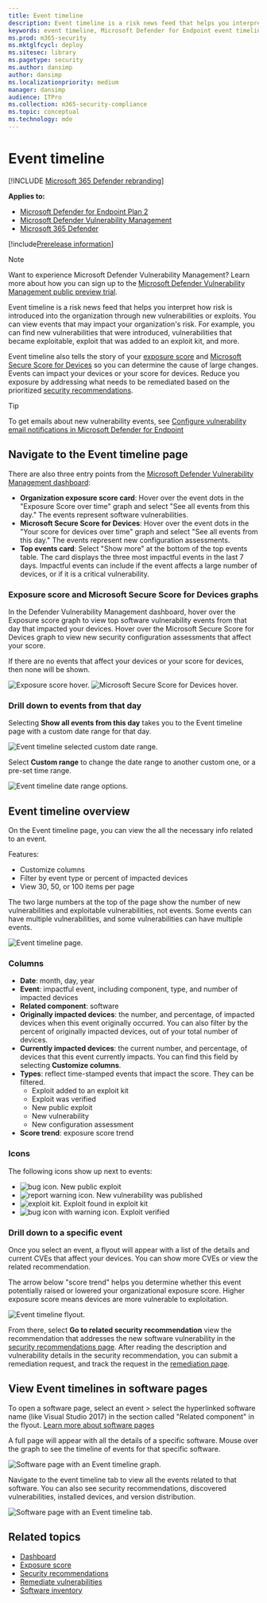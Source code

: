 ```yaml
---
title: Event timeline 
description: Event timeline is a risk news feed that helps you interpret how risk is introduced into the organization, and which mitigations happened to reduce it.
keywords: event timeline, Microsoft Defender for Endpoint event timeline, Microsoft Defender for Endpoint tvm event timeline, threat and vulnerability management, Microsoft Defender for Endpoint, mdvm, Microsoft Defender Vulnerability Management
ms.prod: m365-security
ms.mktglfcycl: deploy
ms.sitesec: library
ms.pagetype: security
ms.author: dansimp
author: dansimp
ms.localizationpriority: medium
manager: dansimp
audience: ITPro
ms.collection: m365-security-compliance
ms.topic: conceptual
ms.technology: mde
---
```

# Event timeline 

[!INCLUDE [Microsoft 365 Defender rebranding](../../includes/microsoft-defender.md)]

**Applies to:**

- [Microsoft Defender for Endpoint Plan 2](https://go.microsoft.com/fwlink/?linkid=2154037)
- [Microsoft Defender Vulnerability Management](index.yml)
- [Microsoft 365 Defender](https://go.microsoft.com/fwlink/?linkid=2118804)

[!include[Prerelease information](../../includes/prerelease.md)]

>[!Note]
> Want to experience Microsoft Defender Vulnerability Management? Learn more about how you can sign up to the [Microsoft Defender Vulnerability Management public preview trial](../defender-vulnerability-management/get-defender-vulnerability-management.md).

Event timeline is a risk news feed that helps you interpret how risk is introduced into the organization through new vulnerabilities or exploits. You can view events that may impact your organization's risk. For example, you can find new vulnerabilities that were introduced, vulnerabilities that became exploitable, exploit that was added to an exploit kit, and more.

Event timeline also tells the story of your [exposure score](tvm-exposure-score.md) and [Microsoft Secure Score for Devices](tvm-microsoft-secure-score-devices.md) so you can determine the cause of large changes. Events can impact your devices or your score for devices. Reduce you exposure by addressing what needs to be remediated based on the prioritized [security recommendations](tvm-security-recommendation.md).

> [!TIP]
> To get emails about new vulnerability events, see [Configure vulnerability email notifications in Microsoft Defender for Endpoint](../defender-endpoint/configure-email-notifications.md)

## Navigate to the Event timeline page

There are also three entry points from the [Microsoft Defender Vulnerability Management dashboard](tvm-dashboard-insights.md):

- **Organization exposure score card**: Hover over the event dots in the "Exposure Score over time" graph and select "See all events from this day." The events represent software vulnerabilities.
- **Microsoft Secure Score for Devices**: Hover over the event dots in the "Your score for devices over time" graph and select "See all events from this day." The events represent new configuration assessments.
- **Top events card**: Select "Show more" at the bottom of the top events table. The card displays the three most impactful events in the last 7 days. Impactful events can include if the event affects a large number of devices, or if it is a critical vulnerability.

### Exposure score and Microsoft Secure Score for Devices graphs

In the Defender Vulnerability Management dashboard, hover over the Exposure score graph to view top software vulnerability events from that day that impacted your devices. Hover over the Microsoft Secure Score for Devices graph to view new security configuration assessments that affect your score.

If there are no events that affect your devices or your score for devices, then none will be shown.

![Exposure score hover.](../../media/defender-vulnerability-management/tvm-event-timeline-device-hover360.png) 
![Microsoft Secure Score for Devices hover.](../../media/defender-vulnerability-management/tvm-event-timeline-device-hover360.png)

### Drill down to events from that day

Selecting **Show all events from this day** takes you to the Event timeline page with a custom date range for that day.

![Event timeline selected custom date range.](../../media/defender-vulnerability-management/tvm-event-timeline-drilldown.png)

Select **Custom range** to change the date range to another custom one, or a pre-set time range.

![Event timeline date range options.](../../media/defender-vulnerability-management/tvm-event-timeline-dates.png)

## Event timeline overview

On the Event timeline page, you can view the all the necessary info related to an event.

Features:

- Customize columns
- Filter by event type or percent of impacted devices
- View 30, 50, or 100 items per page

The two large numbers at the top of the page show the number of new vulnerabilities and exploitable vulnerabilities, not events. Some events can have multiple vulnerabilities, and some vulnerabilities can have multiple events.

![Event timeline page.](../../media/defender-vulnerability-management/tvm-event-timeline-overview-mixed-type.png)

### Columns

- **Date**: month, day, year
- **Event**: impactful event, including component, type, and number of impacted devices
- **Related component**: software
- **Originally impacted devices**: the number, and percentage, of impacted devices when this event originally occurred. You can also filter by the percent of originally impacted devices, out of your total number of devices.
- **Currently impacted devices**: the current number, and percentage, of devices that this event currently impacts. You can find this field by selecting **Customize columns**.
- **Types**: reflect time-stamped events that impact the score. They can be filtered.
  - Exploit added to an exploit kit
  - Exploit was verified
  - New public exploit
  - New vulnerability
  - New configuration assessment
- **Score trend**: exposure score trend

### Icons

The following icons show up next to events:

- ![bug icon.](../../media/defender-vulnerability-management/tvm-black-bug-icon.png) New public exploit
- ![report warning icon.](../../media/defender-vulnerability-management/report-warning-icon.png) New vulnerability was published
- ![exploit kit.](../../media/defender-vulnerability-management/bug-lightning-icon2.png) Exploit found in exploit kit
- ![bug icon with warning icon.](../../media/defender-vulnerability-management/bug-caution-icon2.png) Exploit verified

### Drill down to a specific event

Once you select an event, a flyout will appear with a list of the details and current CVEs that affect your devices. You can show more CVEs or view the related recommendation.

The arrow below "score trend" helps you determine whether this event potentially raised or lowered your organizational exposure score. Higher exposure score means devices are more vulnerable to exploitation.

![Event timeline flyout.](../../media/defender-vulnerability-management/tvm-event-timeline-flyout500.png)

From there, select **Go to related security recommendation** view the recommendation that addresses the new software vulnerability in the [security recommendations page](tvm-security-recommendation.md). After reading the description and vulnerability details in the security recommendation, you can submit a remediation request, and track the request in the [remediation page](tvm-remediation.md).

## View Event timelines in software pages

To open a software page, select an event > select the hyperlinked software name (like Visual Studio 2017) in the section called "Related component" in the flyout. [Learn more about software pages](tvm-software-inventory.md#software-pages)

A full page will appear with all the details of a specific software. Mouse over the graph to see the timeline of events for that specific software.

![Software page with an Event timeline graph.](../../media/defender-vulnerability-management/tvm-event-timeline-software2.png)

Navigate to the event timeline tab to view all the events related to that software. You can also see security recommendations, discovered vulnerabilities, installed devices, and version distribution.

![Software page with an Event timeline tab.](../../media/defender-vulnerability-management/tvm-event-timeline-software-pages.png)

## Related topics

- [Dashboard](tvm-dashboard-insights.md)
- [Exposure score](tvm-exposure-score.md)
- [Security recommendations](tvm-security-recommendation.md)
- [Remediate vulnerabilities](tvm-remediation.md)
- [Software inventory](tvm-software-inventory.md)
